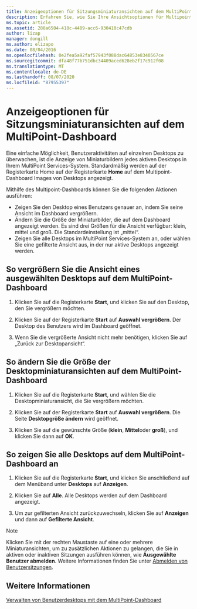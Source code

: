 ```yaml
---
title: Anzeigeoptionen für Sitzungsminiaturansichten auf dem MultiPoint-Dashboard
description: Erfahren Sie, wie Sie Ihre Ansichtsoptionen für Multipoint Services anpassen.
ms.topic: article
ms.assetid: 288a6504-418c-4489-acc6-930410c47cdb
author: lizap
manager: dongill
ms.author: elizapo
ms.date: 08/04/2016
ms.openlocfilehash: 0e2fea5a92faf57943f088dac64853e8340567ce
ms.sourcegitcommit: dfa48f77b751dbc34409aced628eb2f17c912f08
ms.translationtype: MT
ms.contentlocale: de-DE
ms.lasthandoff: 08/07/2020
ms.locfileid: "87955397"
---
```

# <a name="view-options-for-session-thumbnails-in-multipoint-dashboard"></a>Anzeigeoptionen für Sitzungsminiaturansichten auf dem MultiPoint-Dashboard
Eine einfache Möglichkeit, Benutzeraktivitäten auf einzelnen Desktops zu überwachen, ist die Anzeige von Miniaturbildern jedes aktiven Desktops in Ihrem MultiPoint Services-System. Standardmäßig werden auf der Registerkarte Home auf der Registerkarte **Home** auf dem Multipoint-Dashboard Images von Desktops angezeigt.

Mithilfe des Multipoint-Dashboards können Sie die folgenden Aktionen ausführen:

- Zeigen Sie den Desktop eines Benutzers genauer an, indem Sie seine Ansicht im Dashboard vergrößern.
- Ändern Sie die Größe der Miniaturbilder, die auf dem Dashboard angezeigt werden. Es sind drei Größen für die Ansicht verfügbar: klein, mittel und groß. Die Standardeinstellung ist „mittel“.
- Zeigen Sie alle Desktops im MultiPoint Services-System an, oder wählen Sie eine gefilterte Ansicht aus, in der nur aktive Desktops angezeigt werden.

## <a name="to-enlarge-the-view-of-a-selected-desktop-in-multipoint-dashboard"></a>So vergrößern Sie die Ansicht eines ausgewählten Desktops auf dem MultiPoint-Dashboard

1.  Klicken Sie auf die Registerkarte **Start**, und klicken Sie auf den Desktop, den Sie vergrößern möchten.

2.  Klicken Sie auf der Registerkarte **Start** auf **Auswahl vergrößern**. Der Desktop des Benutzers wird im Dashboard geöffnet.

3.  Wenn Sie die vergrößerte Ansicht nicht mehr benötigen, klicken Sie auf „Zurück zur Desktopansicht“.

## <a name="to-change-the-size-of-desktop-thumbnails-in-multipoint-dashboard"></a>So ändern Sie die Größe der Desktopminiaturansichten auf dem MultiPoint-Dashboard

1.  Klicken Sie auf die Registerkarte **Start**, und wählen Sie die Desktopminiaturansicht, die Sie vergrößern möchten.

2.  Klicken Sie auf der Registerkarte **Start** auf **Auswahl vergrößern**. Die Seite **Desktopgröße ändern** wird geöffnet.

3.  Klicken Sie auf die gewünschte Größe (**klein**, **Mittel**oder **groß**), und klicken Sie dann auf **OK**.

## <a name="to-show-all-desktops-in-multipoint-dashboard"></a>So zeigen Sie alle Desktops auf dem MultiPoint-Dashboard an

1.  Klicken Sie auf die Registerkarte **Start**, und klicken Sie anschließend auf dem Menüband unter **Desktops** auf **Anzeigen**.

2.  Klicken Sie auf **Alle**. Alle Desktops werden auf dem Dashboard angezeigt.

3.  Um zur gefilterten Ansicht zurückzuwechseln, klicken Sie auf **Anzeigen** und dann auf **Gefilterte Ansicht**.

>[!NOTE]
> Klicken Sie mit der rechten Maustaste auf eine oder mehrere Miniaturansichten, um zu zusätzlichen Aktionen zu gelangen, die Sie in aktiven oder inaktiven Sitzungen ausführen können, wie **Ausgewählte Benutzer abmelden**. Weitere Informationen finden Sie unter [Abmelden von Benutzersitzungen](Log-Off-User-Sessions.md).

## <a name="see-also"></a>Weitere Informationen
[Verwalten von Benutzerdesktops mit dem MultiPoint-Dashboard](Manage-User-Desktops-Using-MultiPoint-Dashboard.md)